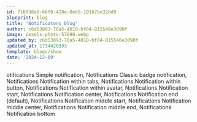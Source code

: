 ```yaml
---
id: 716f38a8-66f0-428e-8eb6-10167be32bd9
blueprint: blog
title: 'Notificatons blog'
author: c6d53093-70a5-4010-bf84-815546e3090f
image: pexels-photo-57690.webp
updated_by: c6d53093-70a5-4010-bf84-815546e3090f
updated_at: 1734420393
template: blogs/show
date: '2024-12-09'
---
```

otifications Simple notification, Notifications Classic badge notification, Notifications Notification within tabs, Notifications Notification within button, Notifications Notification within avatar, Notifications Notification start, Notifications Notification center, Notifications Notification end (default), Notifications Notification middle start, Notifications Notification middle center, Notifications Notification middle end, Notifications Notification bottom